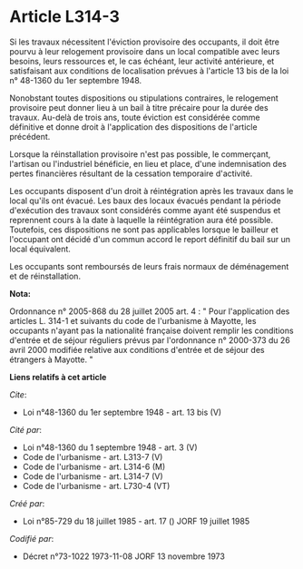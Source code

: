 # Article L314-3

Si les travaux nécessitent l'éviction provisoire des occupants, il doit être pourvu à leur relogement provisoire dans un
local compatible avec leurs besoins, leurs ressources et, le cas échéant, leur activité antérieure, et satisfaisant aux
conditions de localisation prévues à l'article 13 bis de la loi n° 48-1360 du 1er septembre 1948. 

Nonobstant toutes dispositions ou stipulations contraires, le relogement provisoire peut donner lieu à un bail à titre
précaire pour la durée des travaux. Au-delà de trois ans, toute éviction est considérée comme définitive et donne droit à
l'application des dispositions de l'article précédent. 

Lorsque la réinstallation provisoire n'est pas possible, le commerçant, l'artisan ou l'industriel bénéficie, en lieu et
place, d'une indemnisation des pertes financières résultant de la cessation temporaire d'activité. 

Les occupants disposent d'un droit à réintégration après les travaux dans le local qu'ils ont évacué. Les baux des locaux
évacués pendant la période d'exécution des travaux sont considérés comme ayant été suspendus et reprennent cours à la date à
laquelle la réintégration aura été possible. Toutefois, ces dispositions ne sont pas applicables lorsque le bailleur et
l'occupant ont décidé d'un commun accord le report définitif du bail sur un local équivalent. 

Les occupants sont remboursés de leurs frais normaux de déménagement et de réinstallation.

**Nota:**

Ordonnance n° 2005-868 du 28 juillet 2005 art. 4 : " Pour l'application des articles L. 314-1 et suivants du code de
l'urbanisme à Mayotte, les occupants n'ayant pas la nationalité française doivent remplir les conditions d'entrée et de
séjour réguliers prévus par l'ordonnance n° 2000-373 du 26 avril 2000 modifiée relative aux conditions d'entrée et de séjour
des étrangers à Mayotte. "

**Liens relatifs à cet article**

_Cite_:

  - Loi n°48-1360 du 1er septembre 1948 - art. 13 bis (V)

_Cité par_:

  - Loi n°48-1360 du 1 septembre 1948 - art. 3 (V)
  - Code de l'urbanisme - art. L313-7 (V)
  - Code de l'urbanisme - art. L314-6 (M)
  - Code de l'urbanisme - art. L314-7 (V)
  - Code de l'urbanisme - art. L730-4 (VT)

_Créé par_:

  - Loi n°85-729 du 18 juillet 1985 - art. 17 () JORF 19 juillet 1985

_Codifié par_:

  - Décret n°73-1022 1973-11-08 JORF 13 novembre 1973
